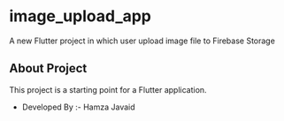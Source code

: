 # image_upload_app

A new Flutter project in which user upload image file to Firebase Storage

##  About Project

This project is a starting point for a Flutter application.


- Developed By :- Hamza Javaid 